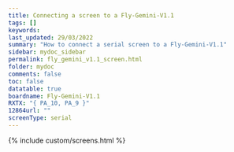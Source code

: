 ```yaml
---
title: Connecting a screen to a Fly-Gemini-V1.1
tags: []
keywords: 
last_updated: 29/03/2022
summary: "How to connect a serial screen to a Fly-Gemini-V1.1"
sidebar: mydoc_sidebar
permalink: fly_gemini_v1.1_screen.html
folder: mydoc
comments: false
toc: false
datatable: true
boardname: Fly-Gemini-V1.1
RXTX: "{ PA_10, PA_9 }"
12864url: ""
screenType: serial
---
```


{% include custom/screens.html %}